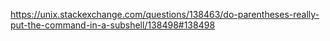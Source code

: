 https://unix.stackexchange.com/questions/138463/do-parentheses-really-put-the-command-in-a-subshell/138498#138498